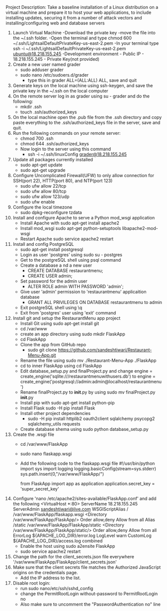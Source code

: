 Project Description:
Take a baseline installation of a Linux distribution on a virtual machine and prepare it to host your web
applications, to include installing updates, securing it from a number of attack vectors and 
installing/configuring web and database servers
1) Launch Virtual Machine
	-Download  the private key
	-move the file into the ~/.ssh folder.
	-Open the terminal and type chmod 600 ~/.ssh/LightsailDefaultPrivateKey-us-east-2.pem
	-In your terminal type ssh -i ~/.ssh/LightsailDefaultPrivateKey-us-east-2.pem ubuntu@18.218.155.245
	-Development environment
		- Public IP - 18.218.155.245
		- Private Key(not provided)
2) Create a new user named grader
	- sudo adduser grader
	- sudo nano /etc/sudoers.d/grader
		- type this in grader ALL=(ALL:ALL) ALL, save and quit
3) Generate keys on the local machine using ssh-keygen, and save the private key in the ~/.ssh on the local computer
4) On the remote server log in as grader using su - grader and do the following:
	- mkdir .ssh
	- touch .ssh/authorized_keys
5) On the local machine open the .pub file from the .ssh directory and copy paste everything to the
.ssh/authorized_keys file in the server, save and quit.
6) Run the following commands on your remote server:
	- chmod 700 .ssh
	- chmod 644 .ssh/authorized_keys
	- Now login to the server using this command
		- ssh -i ~/.ssh/linuxConfig grader@18.218.155.245
7) Update all packages currently installed
	- sudo apt-get update
	- sudo apt-get upgrade
8) Configure Uncomplicated Firewall(UFW) to only allow connection for SSH(port 22), HTTP(port 80), and NTP(port 123)
	- sudo ufw allow 22/tcp
	- sudo ufw allow 80/tcp
	- sudo ufw allow 123/udp
	- sudo ufw enable
9) Configure the local timezone
	- sudo dpkg-reconfigure tzdata
10) Install and configure Apache to serve a Python mod_wsgi application
	- Install Apache with sudo apt-get install apache2
	- Install mod_wsgi sudo apt-get python-setuptools libapache2-mod-wsgi
	- Restart Apache sudo service apache2 restart
11) Install and config PostgreSQL
	- sudo apt-get install postgresql
	- Login as user 'postgres' using sudo su - postgres
	- Get to the postgreSQL shell using psql command
	- Create a database a nd a new user
		- CREATE DATABASE restaurantmenu;
		- CREATE USER admin;
	- Set password for the admin user
		- ALTER ROLE admin WITH PASSWORD 'admin';
	- Give user 'admin' permission to 'restaurantmenu' applicaition database
		- GRANT ALL PRIVILEGES ON DATABASE restaurantmenu to admin
	- Exit postgreSQL shell using \q
	- Exit from 'postgres' user using 'exit' command
12) Install git and setup the RestaurantMenu app project 
	- Install Git using sudo apt-get install git
	- cd /var/www
	- create an app directory using sudo mkdir FlaskApp
	- cd FlaskApp
	- Clone the app from GitHub repo
		- sudo git clone https://github.com/sandeshtiwari/Restaurant-Menu-App.git
	- Rename the file using sudo mv ./Restaurant-Menu-App ./FlaskApp
	- cd to inner FlaskApp using cd FlaskApp
	- Edit database_setup.py and finalProject.py and change engine = create_engine('sqlite:///restaurantmenuwithusers.db')
	  to engine = create_engine('postgresql://admin:admin@localhost/restaurantmenu')
	- Rename finalProject.py to __init__.py by using sudo mv finalProject.py __init__.py
	- Install pip with sudo apt-get install python-pip
	- Install Flask sudo -H pip install Flask
	- Install other project dependencies
		- sudo -H pip install httplib2 oauth2client sqlalchemy psycopg2 sqlalchemy_utils requests
	- Create database shema using sudo python database_setup.py
13) Create the .wsgi file
	- cd /var/www/FlaskApp
	- sudo nano flaskapp.wsgi
	- Add the following code to the flaskapp.wsgi file
		#!/usr/bin/python
		import sys
		import logging
		logging.basicConfig(stream=sys.stderr)
		sys.path.insert(0,"/var/www/FlaskApp/")

		from FlaskApp import app as application
		application.secret_key = 'super_secret_key'
14) Configure 'nano /etc/apache2/sites-available/FlaskApp.conf' and add the following
	<VirtualHost *:80>
		ServerName 18.218.155.245
		ServerAdmin sandeshtiwari@live.com
		WSGIScriptAlias / /var/www/FlaskApp/flaskapp.wsgi
		<Directory /var/www/FlaskApp/FlaskApp/>
			Order allow,deny
			Allow from all
		</Directory>
		Alias /static /var/www/FlaskApp/FlaskApp/static
		<Directory /var/www/FlaskApp/FlaskApp/static/>
			Order allow,deny
			Allow from all
		</Directory>
		ErrorLog ${APACHE_LOG_DIR}/error.log
		LogLevel warn
		CustomLog ${APACHE_LOG_DIR}/access.log combined
	</VirtualHost>
	- Enable the host using sudo a2ensite FlaskApp
	- sudo service apache2 restart
15) Change the path for the client_secrets.json file everywhere
	'/var/www/FlaskApp/FlaskApp/client_secrets.json'
16) Make sure that the client secrets file matches the Authorized JavaScript origins on the credentials page.
	- Add the IP address to the list.
17) Disable root login:
	- run sudo nano/etc/ssh/sshd_config
	- change the PermitRootLogin without-password to PermitRootLogin no
	- Also make sure to uncomment the "PasswordAuthentication no" line


